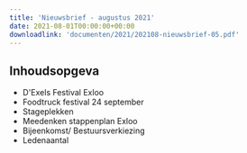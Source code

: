```yaml
---
title: 'Nieuwsbrief - augustus 2021'
date: 2021-08-01T00:00:00+00:00
downloadlink: 'documenten/2021/202108-nieuwsbrief-05.pdf'
---
```


## Inhoudsopgeva

- D'Exels Festival Exloo
- Foodtruck festival 24 september
- Stageplekken
- Meedenken stappenplan Exloo
- Bijeenkomst/ Bestuursverkiezing
- Ledenaantal
